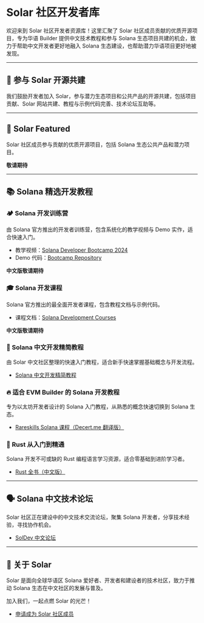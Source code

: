 # Solar 社区开发者库

欢迎来到 Solar 社区开发者资源库！这里汇聚了 Solar 社区成员贡献的优质开源项目，专为华语 Builder 提供中文技术教程和参与 Solana 生态项目共建的机会，致力于帮助中文开发者更好地融入 Solana 生态建设，也帮助潜力华语项目更好地被发现。

---

## 🤝 参与 Solar 开源共建

我们鼓励开发者加入 Solar，参与潜力生态项目和公共产品的开源共建，包括项目贡献、Solar 网站共建、教程与示例代码完善、技术论坛互助等。

---

## 🌟 Solar Featured 

Solar 社区成员参与贡献的优质开源项目，包括 Solana 生态公共产品和潜力项目。

**敬请期待**

---

## 📚 Solana 精选开发教程

### 🏕️ Solana 开发训练营
由 Solana 官方推出的开发者训练营，包含系统化的教学视频与 Demo 实作，适合快速入门。

- 教学视频：[Solana Developer Bootcamp 2024](https://www.youtube.com/watch?v=amAq-WHAFs8&list=PLilwLeBwGuK7HN8ZnXpGAD9q6i4syhnVc&index=1)
- Demo 代码：[Bootcamp Repository](https://github.com/solana-developers/developer-bootcamp-2024)

**中文版敬请期待**

### 🎓 Solana 开发课程
Solana 官方推出的最全面开发者课程，包含教程文档与示例代码。

- 课程文档：[Solana Development Courses](https://solana.com/developers/courses)

**中文版敬请期待**

### 📖 Solana 中文开发精简教程
由 Solar 中文社区整理的快速入门教程，适合新手快速掌握基础概念与开发流程。

- [Solana 中文开发精简教程](https://www.solanazh.com/)

### 🔥 适合 EVM Builder 的 Solana 开发教程
专为以太坊开发者设计的 Solana 入门教程，从熟悉的概念快速切换到 Solana 生态。

- [Rareskills Solana 课程（Decert.me 翻译版）](https://decert.me/tutorial/rareskills-solana-course/)

### 🦀 Rust 从入门到精通
Solana 开发不可或缺的 Rust 编程语言学习资源，适合零基础到进阶学习者。

- [Rust 全书（中文版）](https://course.rs/about-book.html)

---

## 🗣️ Solana 中文技术论坛

Solar 社区正在建设中的中文技术交流论坛，聚集 Solana 开发者，分享技术经验，寻找协作机会。

- [SolDev 中文论坛](https://soldev.cn/)

---

## 🚀 关于 Solar

Solar 是面向全球华语区 Solana 爱好者、开发者和建设者的技术社区，致力于推动 Solana 生态在中文社区的发展与普及。

加入我们，一起点燃 Solar 的光芒！

- [申请成为 Solar 社区成员](https://docs.google.com/forms/u/1/d/e/1FAIpQLSdwQOjHyctNqpP4FlE6G_tSPUdpWwnIqqGp4SY7CThyfxByIA/viewform?usp=send_form)
